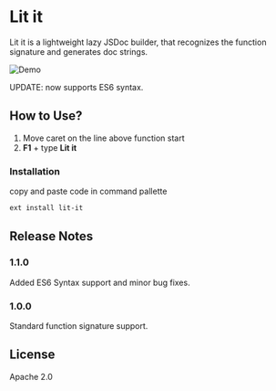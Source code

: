 # Lit it

<!--![Lit it](https://github.com/mohseenrm/lit-it/blob/master/images/lit-it.png)-->


Lit it is a lightweight lazy JSDoc builder, that recognizes the function signature and generates doc strings.

![Demo](https://raw.githubusercontent.com/mohseenrm/lit-it/master/images/demo.gif)

UPDATE: now supports ES6 syntax.

## How to Use?
1)  Move caret on the line above function start
2) **F1** + type **Lit it**

### Installation

 copy and paste code in command pallette

```sh
ext install lit-it
```

## Release Notes



### 1.1.0

Added ES6 Syntax support and minor bug fixes.

### 1.0.0

Standard function signature support.

License
----
Apache 2.0